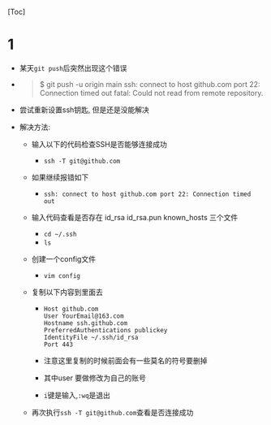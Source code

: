 [Toc]

# 1

- 某天`git push`后突然出现这个错误

- > $ git push -u origin main
  > ssh: connect to host github.com port 22: Connection timed out
  > fatal: Could not read from remote repository.

- 尝试重新设置ssh钥匙, 但是还是没能解决

- 解决方法:

  - 输入以下的代码检查SSH是否能够连接成功

    - `ssh -T git@github.com`

  - 如果继续报错如下

    - `ssh: connect to host github.com port 22: Connection timed out`

  - 输入代码查看是否存在 id_rsa  id_rsa.pun known_hosts 三个文件

    - `cd ~/.ssh`
    - `ls`

  - 创建一个config文件

    - `vim config`

  - 复制以下内容到里面去

    - ```
      Host github.com
      User YourEmail@163.com
      Hostname ssh.github.com
      PreferredAuthentications publickey
      IdentityFile ~/.ssh/id_rsa
      Port 443
      ```

    - 注意这里复制的时候前面会有一些莫名的符号要删掉

    - 其中user 要做修改为自己的账号

    - `i`键是输入,`:wq`是退出

  - 再次执行`ssh -T git@github.com`查看是否连接成功